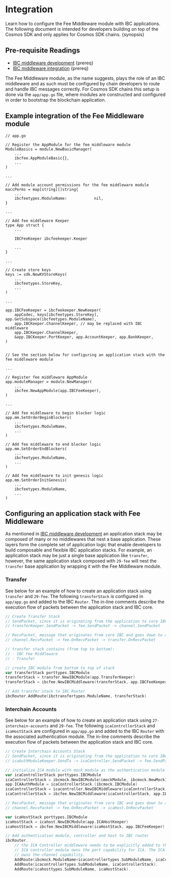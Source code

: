 <!--
order: 2
-->

# Integration

Learn how to configure the Fee Middleware module with IBC applications. The following document is intended for developers building on top of the Cosmos SDK and only applies for Cosmos SDK chains. {synopsis}

## Pre-requisite Readings

* [IBC middleware development](../../ibc/middleware/develop.md) {prereq}
* [IBC middleware integration](../../ibc/middleware/integration.md) {prereq}

The Fee Middleware module, as the name suggests, plays the role of an IBC middleware and as such must be configured by chain developers to route and handle IBC messages correctly.
For Cosmos SDK chains this setup is done via the `app/app.go` file, where modules are constructed and configured in order to bootstrap the blockchain application.

## Example integration of the Fee Middleware module

```
// app.go

// Register the AppModule for the fee middleware module
ModuleBasics = module.NewBasicManager(
    ...
    ibcfee.AppModuleBasic{},
    ...
)

... 

// Add module account permissions for the fee middleware module
maccPerms = map[string][]string{
    ...
    ibcfeetypes.ModuleName:            nil,
}

...

// Add fee middleware Keeper
type App struct {
    ...

    IBCFeeKeeper ibcfeekeeper.Keeper

    ...
}

...

// Create store keys 
keys := sdk.NewKVStoreKeys(
    ...
    ibcfeetypes.StoreKey,
    ...
)

... 

app.IBCFeeKeeper = ibcfeekeeper.NewKeeper(
	appCodec, keys[ibcfeetypes.StoreKey], app.GetSubspace(ibcfeetypes.ModuleName),
	app.IBCKeeper.ChannelKeeper, // may be replaced with IBC middleware
	app.IBCKeeper.ChannelKeeper,
	&app.IBCKeeper.PortKeeper, app.AccountKeeper, app.BankKeeper,
)


// See the section below for configuring an application stack with the fee middleware module

...

// Register fee middleware AppModule
app.moduleManager = module.NewManager(
    ...
    ibcfee.NewAppModule(app.IBCFeeKeeper),
)

...

// Add fee middleware to begin blocker logic
app.mm.SetOrderBeginBlockers(
    ...
    ibcfeetypes.ModuleName,
    ...
)

// Add fee middleware to end blocker logic
app.mm.SetOrderEndBlockers(
    ...
    ibcfeetypes.ModuleName,
    ...
)

// Add fee middleware to init genesis logic
app.mm.SetOrderInitGenesis(
    ...
    ibcfeetypes.ModuleName,
    ...
)
```

## Configuring an application stack with Fee Middleware

As mentioned in [IBC middleware development](../../ibc/middleware/develop.md) an application stack may be composed of many or no middlewares that nest a base application. 
These layers form the complete set of application logic that enable developers to build composable and flexible IBC application stacks.
For example, an application stack may be just a single base application like `transfer`, however, the same application stack composed with `29-fee` will nest the `transfer` base application
by wrapping it with the Fee Middleware module.


### Transfer

See below for an example of how to create an application stack using `transfer` and `29-fee`.
The following `transferStack` is configured in `app/app.go` and added to the IBC `Router`.
The in-line comments describe the execution flow of packets between the application stack and IBC core.

```go
// Create Transfer Stack
// SendPacket, since it is originating from the application to core IBC:
// transferKeeper.SendPacket -> fee.SendPacket -> channel.SendPacket

// RecvPacket, message that originates from core IBC and goes down to app, the flow is the other way
// channel.RecvPacket -> fee.OnRecvPacket -> transfer.OnRecvPacket

// transfer stack contains (from top to bottom):
// - IBC Fee Middleware
// - Transfer

// create IBC module from bottom to top of stack
var transferStack porttypes.IBCModule
transferStack = transfer.NewIBCModule(app.TransferKeeper)
transferStack = ibcfee.NewIBCMiddleware(transferStack, app.IBCFeeKeeper)

// Add transfer stack to IBC Router
ibcRouter.AddRoute(ibctransfertypes.ModuleName, transferStack)
```

### Interchain Accounts

See below for an example of how to create an application stack using `27-interchain-accounts` and `29-fee`.
The following `icaControllerStack` and `icaHostStack` are configured in `app/app.go` and added to the IBC `Router` with the associated authentication module.
The in-line comments describe the execution flow of packets between the application stack and IBC core.

```go
// Create Interchain Accounts Stack
// SendPacket, since it is originating from the application to core IBC:
// icaAuthModuleKeeper.SendTx -> icaController.SendPacket -> fee.SendPacket -> channel.SendPacket

// initialize ICA module with mock module as the authentication module on the controller side
var icaControllerStack porttypes.IBCModule
icaControllerStack = ibcmock.NewIBCModule(&mockModule, ibcmock.NewMockIBCApp("", scopedICAMockKeeper))
app.ICAAuthModule = icaControllerStack.(ibcmock.IBCModule)
icaControllerStack = icacontroller.NewIBCMiddleware(icaControllerStack, app.ICAControllerKeeper)
icaControllerStack = ibcfee.NewIBCMiddleware(icaControllerStack, app.IBCFeeKeeper)

// RecvPacket, message that originates from core IBC and goes down to app, the flow is:
// channel.RecvPacket -> fee.OnRecvPacket -> icaHost.OnRecvPacket

var icaHostStack porttypes.IBCModule
icaHostStack = icahost.NewIBCModule(app.ICAHostKeeper)
icaHostStack = ibcfee.NewIBCMiddleware(icaHostStack, app.IBCFeeKeeper)

// Add authentication module, controller and host to IBC router
ibcRouter.
    // the ICA Controller middleware needs to be explicitly added to the IBC Router because the
    // ICA controller module owns the port capability for ICA. The ICA authentication module
    // owns the channel capability.
    AddRoute(ibcmock.ModuleName+icacontrollertypes.SubModuleName, icaControllerStack) // ica with mock auth module stack route to ica (top level of middleware stack)
    AddRoute(icacontrollertypes.SubModuleName, icaControllerStack).
    AddRoute(icahosttypes.SubModuleName, icaHostStack).
```
